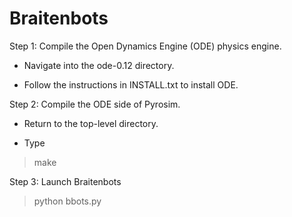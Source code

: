 # Braitenbots

Step 1: Compile the Open Dynamics Engine (ODE) physics engine.

- Navigate into the ode-0.12 directory.

- Follow the instructions in INSTALL.txt to install ODE.

Step 2: Compile the ODE side of Pyrosim.

- Return to the top-level directory.

- Type

> make

Step 3: Launch Braitenbots 

> python bbots.py 
